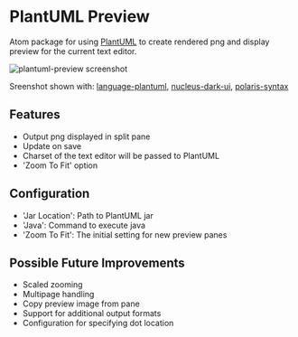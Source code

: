 # PlantUML Preview
Atom package for using [PlantUML](http://plantuml.com/index.html) to create rendered png and display preview for the current text editor.

![plantuml-preview screenshot](https://raw.githubusercontent.com/peele/plantuml-preview/master/plantuml-preview.png)

Sreenshot shown with: [language-plantuml](https://atom.io/packages/language-plantuml), [nucleus-dark-ui](https://atom.io/themes/nucleus-dark-ui), [polaris-syntax](https://atom.io/themes/polaris-syntax)

## Features
- Output png displayed in split pane
- Update on save
- Charset of the text editor will be passed to PlantUML
- 'Zoom To Fit' option

## Configuration
- 'Jar Location': Path to PlantUML jar
- 'Java': Command to execute java
- 'Zoom To Fit': The initial setting for new preview panes

## Possible Future Improvements
- Scaled zooming
- Multipage handling
- Copy preview image from pane
- Support for additional output formats
- Configuration for specifying dot location
